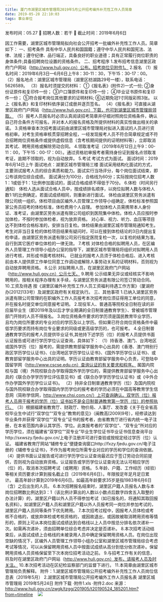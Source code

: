```yaml
---
title: 厦门市湖里区城市管理局2019年5月公开招考编外补充性工作人员简章
date: 2019-05-28 22:10:03
tags: 事业单位
---
```

发布时间：05.27   🌟   招聘人数：若干   🌈   截止时间：2019年6月6日
<!-- more -->
因工作需要，湖里区城市管理局拟向社会公开招考一批编外补充性工作人员。简章如下：
一、招考条件
具有中华人民共和国国籍；遵守中华人民共和国宪法、法律、法规；遵守纪律、品行端正，具备良好的职业道德；具有正常履行岗位职责的身体条件;具备招聘岗位设置的资格条件。
二、招考程序
1.发布招考信息湖里区政府门户网站（http://www.huli.gov.cn）公布。招考岗位见附件1。
2.报名
（1）报名时间：2019年6月3日—6月6日上午8：30-11：30，下午15：30-17：00。
（2）报名地点：湖里区城市管理局（湖里区枋湖路29号一楼），联系电话：5626589。
（3）报名时须提交的材料：
①《报名表》(附件2)一式一份;
②身份证原件和复印件一份；
③户口簿原件和复印件一份；
④毕业证书原件和复印件一份；
⑤符合报考岗位其他要求的证明材料;
⑥近期免冠1寸同版彩照3张。
以上《报名表》和复印材料依序装订成册并逐页签名。
（4）《报名表》可直接从湖里区政府门户网站（http://www.huli.gov.cn）下载，也可到湖里区城市管理局领取。
（5）报考人员报名时必须认真阅读招考简章并仔细对照岗位资格条件，确认自己符合条件方可报名，并对本人的报名资格及所提供材料的真实性做出相关的承诺。
3.资格审查本次招考面试前由湖里区城市管理局对拟进入面试的人员进行资格初审。对考生资格审核贯穿招聘全程，一经发现报考人员不符合简章规定或不符合招聘岗位资格条件或提供虚假信息（含考核期间提供的证明材料等），立即取消其考试、聘用资格或解除劳动合同。
4.领取准考证（2019年6月12日上午9：00-11：00，下午15：00-17：00）。通过资格初审报考者需持身份证到报名点领取准考证，逾期不领取的，视为自动放弃。
5.考试
考试方式为面试。
面试时间：2019年6月14日上午
面试地点：湖里区城市管理局三楼
面试采用结构化面试的方式，主要测试报考人员的综合素质和能力。面试实行当场评分，每个岗位面试结束，即公布该岗位综合成绩。
面试满分为100分，合格线为60分；实际按岗位招考人数1：1或低于1：1比例参加面试的，面试合格成绩不得低于70分。
6.体检（时间另行通知）
体检人选从面试合格人员中，按成绩排名顺序，以岗位拟聘人数与体检人数1:1的比例确定。若面试成绩相同，则重新进行面试。
体检由湖里区劳务派遣有限公司统一组织。体检项目由区编外人员管理工作领导小组确定，体检标准参照国家公务员招考的体检标准，体检费用个人自理。
参加体检人员需携带本人身份证、准考证，由湖里区劳务派遣有限公司组织到医院集中体检。体检人员应按时参加体检，不按时参加体检者，视为放弃资格。
对心率、视力、听力、血压等项目达不到体检合格标准的，安排当日复检。体检结果由湖里区城市管理局通知考生。考生对非当日复检的体检项目结果有疑问时，可以在接到体检结论的3日内提出复检申请，由湖里区劳务派遣有限公司另行指定医院复检一次，以复检的结果为准。自行到其它医疗单位体检的一律无效。
7.考核
对体检合格的拟聘用人员，在区编外人员管理工作领导小组办公室的指导下，湖里区城市管理局将组织对拟聘用人员进行考核，并形成书面考核材料。
已就业的报考人员须于体检合格后、进入考核前由本人提供原工作单位同意工作调动或解除人事劳动关系的证明材料，否则视为自动放弃聘用资格。
8.公示
对拟聘用人员，在湖里区政府门户网站（http://www.huli.gov.cn）公示七天。
9.聘用
公示结果无异议或经核实不影响聘用的，按相关程序办理有关手续，与湖里区劳务派遣有限公司签订劳动合同。
10.工资及待遇
按《湖里区编外补充性工作人员工资福利待遇工作方案》（厦湖府办[2012]133号）及湖里区政府有关规定执行。
三、其他事项
1.已纳入湖里区劳务派遣有限公司管理的在职编外工作人员报考本次招考岗位须征得用工单位的同意，并在报名时提交单位同意报考证明。
2.现役军人、普通高等院校全日制在读的非应届毕业生（即2019年及以后才学业期满的全日制普通教育学生）、曾被城市管理部门开除的人员不得报名。
3.岗位资格条件要求的学历须是国民教育毕业学历，且均为岗位所要求的专业对应的学历及以上学历。但如果已符合岗位资格条件中最低学历要求而持有岗位专业要求的同级或更高级学历的，也可报考。
4.全日制普通教育学历的报考人员提供毕业证书,其他持下述学历（位）的报考人员提供书面认证报告或可进行学历学位认证查询，具体如下：
（1）持香港、澳门、台湾地区或国外学历（位）报考的，需提供教育部留学服务中心出具的《香港、澳门特别行政区学历学位认证书》、《台湾地区学历学位认证书》、《国外学历学位认证书》、或教育部留学服务中心出具的证明。学历认证由教育部留学服务中心负责，可登陆中国留学网（http://www.cscse.edu.cn）查询认证的有关要求和程序。
属国内院校与国（境）外院校联合办学取得国外学历学位的，需提供教育部留学服务中心出具的《联合办学学历学位评估意见书》或《联合办学学历学位认证书》或《中外合作办学国外学历学位认证书》。
（2）持非全日制普通教育学历（位）及国内院校与国外院校联合办学取得国内学历学位的报考者的学历必须在中国高等教育学生信息网（简称学信网，http://www.chsi.com.cn/）上可查询确认。双学历（位）报考人员用于报考的学历（位）证书如不是全日制普通教育第一学历（位）的参照执行。
（3）根据福建省教育厅、财政厅、物价局、人事厅、发改委《关于在全省高校毕业生中试行“双学位”“双专业”教育的意见》（闽教高[2009]9号），经修读达到毕业条件并获得“双学位”“双专业”证书的报考者，由省教育厅进行省内统一电子注册，在本省范围内承认其学历、学位。此类报考者的“双学位”、“双专业”所对应的学历学位，须在福建省“双学位”“双专业”毕业生学位证书毕业证书信息查询平台http://sxwszy.fjedu.gov.cn/上电子注册并可进行查验或按规定经过学历（位）认证。
福建省教育厅网站“辅修专业”便捷查询窗口http://fxzy.fjedu.gov.cn/电子注册的《辅修专业证书》，不作为报考岗位所需专业对应的学历和学位的查询依据。
（4）提供书面认证报告或可进行学历学位认证查询最迟应于签订劳动合同前提供，否则视为自动放弃资格。认证报告或学历学位认证查询无法认可相应学历（位）的，取消本次招聘考试（或聘用）资格。
5.年龄、户籍、工作经历（经验）等相关资历要求计算到报名截止日（2019年6月6日）。年限按足年足月足日累计。
最高年龄计算到2019年6月6日。如最高年龄要求35岁是指1983年6月6日（含）之后出生的人员。
6.本次招聘报名结束时，湖里区户籍人员报名人数与本岗位招聘数比例达到3：1（该比例计算出的人数以小数点后数字四舍五入取整的办法计算）的，湖里区户籍以外人员不得参加考试（如已报名的，将通知其取回报名资料）。如湖里区户籍人员和湖里区户籍以外人员报考同一岗位并参加考试的，湖里区户籍人员同等条件下优先聘用。
7.本次招考过程中，因报考人员体检或考核不合格的，或放弃体检或考核资格的，或因故退出，或因故被取消聘用资格等情形的，原则上可从本岗位面试成绩达到合格线以上人员中按总分排名依次递补一次。如需再次递补，须由招聘单位综合考虑并决定是否递补。
8.本次招考活动结束后，从面试成绩上合格线的未被录用人员中确定保留聘用资格人员。在岗位出现空缺的情况下，区编外人员管理工作领导小组办公室和湖里区城市管理局综合考虑考试等情况，可以从保留聘用资格人员中按面试成绩从高分到低分依次递补。保留聘用资格人员资格保留至下次本岗位招考活动之前。
9.与招考工作有关的信息，将及时在湖里区政府门户网站（http://www.huli.gov.cn）发布，请报考人员及时关注。
10.本次招考活动在区纪检监察部门的监督下进行。
11.本简章由湖里区城市管理局负责解释。
附件：1.湖里区城市管理局公开招考编外补充性工作人员岗位信息表（2019年5月）
2.湖里区城市管理局公开招考编外工作人员报名表
湖里区城市管理局
2019年5月24日
附件下载
·附件1.xls
·附件2.doc
来源：
http://www.huli.gov.cn/zwgk/tzgg/201905/t20190524_185201.htm?from=timeline
 
 ![](https://cdn.weiweiblog.cn/20181015134814.png)